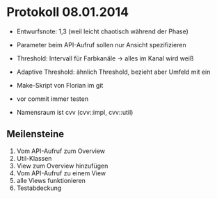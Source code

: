 Protokoll 08.01.2014
====================

- Entwurfsnote: 1,3 (weil leicht chaotisch während der Phase)

- Parameter beim API-Aufruf sollen nur Ansicht spezifizieren
- Threshold: Intervall für Farbkanäle -> alles im Kanal wird weiß
- Adaptive Threshold: ähnlich Threshold, bezieht aber Umfeld mit ein

- Make-Skript von Florian im git
- vor commit immer testen
- Namensraum ist cvv (cvv::impl, cvv::util)

Meilensteine
------------

1) Vom API-Aufruf zum Overview
2) Util-Klassen
3) View zum Overview hinzufügen
4) Vom API-Aufruf zu einem View
5) alle Views funktionieren
6) Testabdeckung



